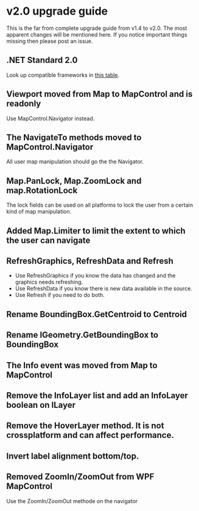 # v2.0 upgrade guide

This is the far from complete upgrade guide from v1.4 to v2.0. 
The most apparent changes will be mentioned here. If you notice 
important things missing then please post an issue.

## .NET Standard 2.0
Look up compatible frameworks in [this table](https://docs.microsoft.com/en-us/dotnet/standard/net-standard#net-implementation-support).

## Viewport moved from Map to MapControl and is readonly
Use MapControl.Navigator instead.

## The NavigateTo methods moved to MapControl.Navigator
All user map manipulation should go the the Navigator. 

## Map.PanLock, Map.ZoomLock and map.RotationLock 
The lock fields can be used on all platforms to lock the user from 
a certain kind of map manipulation.

## Added Map.Limiter to limit the extent to which the user can navigate

## RefreshGraphics, RefreshData and Refresh
- Use RefreshGraphics if you know the data has changed and the graphics needs refreshing.
- Use RefreshData if you know there is new data available in the source.
- Use Refresh if you need to do both.

## Rename BoundingBox.GetCentroid to Centroid

## Rename IGeometry.GetBoundingBox to BoundingBox

## The Info event was moved from Map to MapControl

## Remove the InfoLayer list and add an InfoLayer boolean on ILayer

## Remove the HoverLayer method. It is not crossplatform and can affect performance.

## Invert label alignment bottom/top.

## Removed ZoomIn/ZoomOut from WPF MapControl
Use the ZoomIn/ZoomOut methode on the navigator

